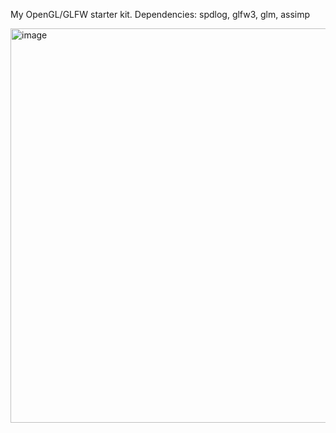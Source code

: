 My OpenGL/GLFW starter kit. Dependencies: spdlog, glfw3, glm, assimp

<img width="802" height="631" alt="image" src="https://github.com/user-attachments/assets/f12bfc83-f50b-492b-8ab2-ee338b091825" />

